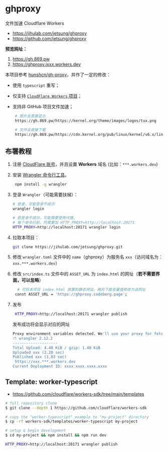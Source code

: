 # ghproxy

文件加速 Cloudflare Workers

- https://jihulab.com/jetsung/ghproxy
- https://github.com/jetsung/ghproxy

**预览网址：**

1. https://gh.869.pw
2. https://ghproxy.ixxx.workers.dev

本项目参考 [hunshcn/gh-proxy](https://github.com/hunshcn/gh-proxy)，并作了一定的修改：

- 使用 `typescript` 重写；
- 仅支持 [`CloudFlare Workers` 项目](https://developers.cloudflare.com/workers/)；
- 支持非 GitHub 项目文件加速；

  ```bash
   # 图片会直接显示
   https://gh.869.pw/https://kernel.org/theme/images/logos/tux.png

   # 文件会直接下载
   https://gh.869.pw/https://cdn.kernel.org/pub/linux/kernel/v6.x/linux-6.1.18.tar.xz
  ```

## 布署教程

1. 注册 [CloudFlare 账号](https://www.cloudflare.com/)，并且设置 **Workers** 域名 (比如：`***.workers.dev`)
2. 安装 [Wrangler 命令行工具](https://developers.cloudflare.com/workers/wrangler/)。
   ```bash
    npm install -g wrangler
   ```
3. 登录 `Wrangler`（可能需要扶梯）：

   ```bash
   # 登录，可能登录不成功
   wrangler login

   # 若登录不成功，可能需要使用代理。
   # 每个命令行前，均需要加 HTTP_PROXY=http://localhost:20171
   HTTP_PROXY=http://localhost:20171 wrangler login
   ```

4. 拉取本项目：

   ```bash
   git clone https://jihulab.com/jetsung/ghproxy.git
   ```

5. 修改 `wrangler.toml` 文件中的 `name`（ghproxy）为服务名 `xxx`（访问域名为：`xxx.***.workers.dev`）
6. 修改 `src/index.ts` 文件中的 `ASSET_URL` 为 `index.html` 的网址（**若不需要界面，可以忽略**）
   ```bash
     # 可将本项目 index.html 放置到静态网站，再将下面变量值修改为该网址
    const ASSET_URL = 'https://ghproxy.codeberg.page';
   ```
7. 发布

   ```bash
    HTTP_PROXY=http://localhost:20171 wrangler publish
   ```

   发布成功将会显示对应的网址

   ```bash
   Proxy environment variables detected. We'll use your proxy for fetch requests.
   ⛅️ wrangler 2.12.2
   --------------------
   Total Upload: 4.48 KiB / gzip: 1.40 KiB
   Uploaded xxx (2.20 sec)
   Published xxx (1.83 sec)
   	https://xxx.***.workers.dev
   Current Deployment ID: xxxx.xxxx.xxxx.xxxx
   ```

## Template: worker-typescript

- https://github.com/cloudflare/workers-sdk/tree/main/templates

```bash
# full repository clone
$ git clone --depth 1 https://github.com/cloudflare/workers-sdk

# copy the "worker-typescript" example to "my-project" directory
$ cp -rf workers-sdk/templates/worker-typescript my-project

# setup & begin development
$ cd my-project && npm install && npm run dev
```

```bash
HTTP_PROXY=http://localhost:20171 wrangler publish
```
